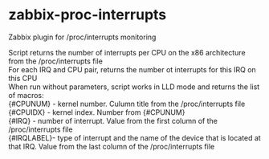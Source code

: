 # zabbix-proc-interrupts
Zabbix plugin for /proc/interrupts monitoring

Script returns the number of interrupts per CPU on the x86 architecture from the /proc/interrupts file  
For each IRQ and CPU pair, returns the number ot interrupts for this IRQ on this CPU  
When run without parameters, script works in LLD mode and returns the list of macros:  
 {#CPUNUM} - kernel number. Culumn title from the /proc/interrupts file  
 {#CPUIDX} - kernel index. Number from {#CPUNUM}  
 {#IRQ} - number of interrupt. Value from the first column of the /proc/interrupts file  
 {#IRQLABEL}- type of interrupt and the name of the device that is located at that IRQ. Value from the last column of the /proc/interrupts file  
